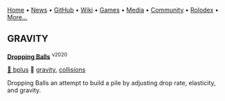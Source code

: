 [Home](https://qb64.com) • [News](news.md) • [GitHub](github.md) • [Wiki](wiki.md) • [Games](games.md) • [Media](media.md) • [Community](community.md) • [Rolodex](rolodex.md) • [More...](more.md)

## GRAVITY

**[Dropping Balls](dropping-balls/index)** <sup>v2020</sup>

[🐝 bplus](bplus) 🔗 [gravity](gravity), [collisions](collisions)

Dropping Balls an attempt to build a pile by adjusting drop rate, elasticity, and gravity.
